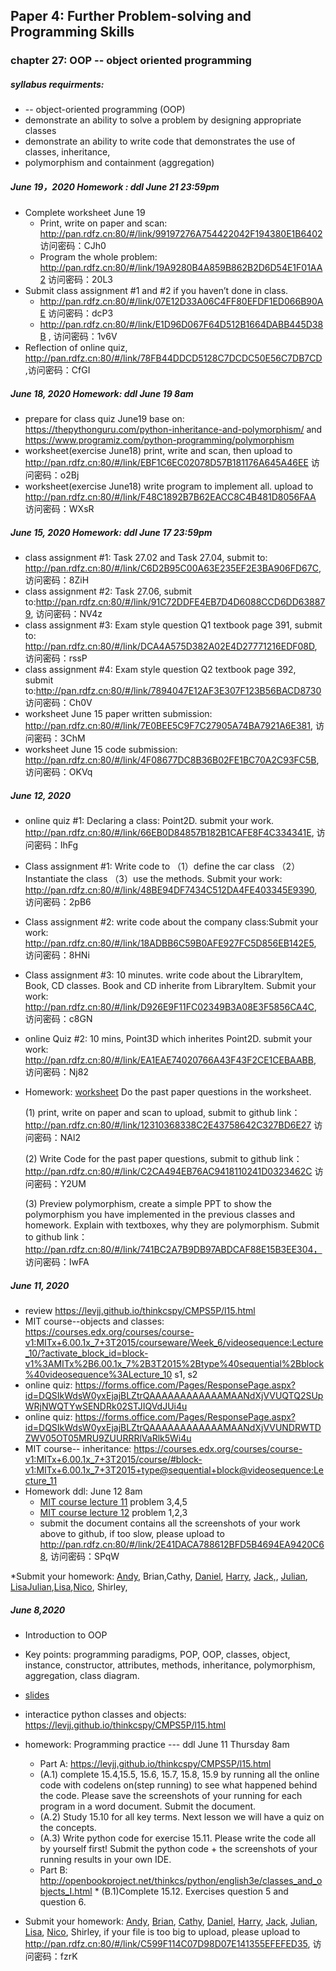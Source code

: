 ## Paper 4: Further Problem-solving and Programming Skills
### chapter 27: OOP -- object oriented programming
##### syllabus requirments: 
* -- object-oriented programming (OOP)
* demonstrate an ability to solve a problem by designing appropriate classes
* demonstrate an ability to write code that demonstrates the use of classes, inheritance,
* polymorphism and containment (aggregation)

##### June 19，2020 Homework : ddl June 21  23:59pm
* Complete worksheet June 19
  * Print, write on paper and scan: http://pan.rdfz.cn:80/#/link/99197276A754422042F194380E1B6402 访问密码：CJh0 
  * Program the whole problem: http://pan.rdfz.cn:80/#/link/19A9280B4A859B862B2D6D54E1F01AA2 访问密码：20L3 
* Submit class assignment #1 and #2 if you haven’t done in class. 
  * http://pan.rdfz.cn:80/#/link/07E12D33A06C4FF80EFDF1ED066B90AE 访问密码：dcP3
  * http://pan.rdfz.cn:80/#/link/E1D96D067F64D512B1664DABB445D38B , 访问密码：1v6V 
* Reflection of online quiz, http://pan.rdfz.cn:80/#/link/78FB44DDCD5128C7DCDC50E56C7DB7CD ,访问密码：CfGI 

##### June 18, 2020 Homework: ddl June 19 8am
* prepare for class quiz June19 base on: https://thepythonguru.com/python-inheritance-and-polymorphism/ and https://www.programiz.com/python-programming/polymorphism 
* worksheet(exercise June18) print, write and scan, then upload to http://pan.rdfz.cn:80/#/link/EBF1C6EC02078D57B181176A645A46EE
访问密码：o2Bj
* worksheet(exercise June18) write program to implement all. upload to http://pan.rdfz.cn:80/#/link/F48C1892B7B62EACC8C4B481D8056FAA
访问密码：WXsR

##### June 15, 2020 Homework: ddl June 17 23:59pm
* class assignment #1: Task 27.02 and Task 27.04, submit to: http://pan.rdfz.cn:80/#/link/C6D2B95C00A63E235EF2E3BA906FD67C, 访问密码：8ZiH
* class assignment #2: Task 27.06, submit to:http://pan.rdfz.cn:80/#/link/91C72DDFE4EB7D4D6088CCD6DD638879, 访问密码：NV4z
* class assignment #3: Exam style question Q1 textbook page 391, submit to: http://pan.rdfz.cn:80/#/link/DCA4A575D382A02E4D27771216EDF08D, 访问密码：rssP
* class assignment #4: Exam style question Q2 textbook page 392, submit to:http://pan.rdfz.cn:80/#/link/7894047E12AF3E307F123B56BACD8730
访问密码：Ch0V 
* worksheet June 15 paper written submission:  http://pan.rdfz.cn:80/#/link/7E0BEE5C9F7C27905A74BA7921A6E381, 访问密码：3ChM
* worksheet June 15 code submission: http://pan.rdfz.cn:80/#/link/4F08677DC8B36B02FE1BC70A2C93FC5B, 访问密码：OKVq

##### June 12, 2020
* online quiz #1: Declaring a class: Point2D. submit your work. http://pan.rdfz.cn:80/#/link/66EB0D84857B182B1CAFE8F4C334341E, 访问密码：IhFg 
* Class assignment #1: Write code to （1）define the car class （2）Instantiate the class  （3）use the methods. Submit your work: http://pan.rdfz.cn:80/#/link/48BE94DF7434C512DA4FE403345E9390, 访问密码：2pB6
* Class assignment #2: write code about the company class:Submit your work: http://pan.rdfz.cn:80/#/link/18ADBB6C59B0AFE927FC5D856EB142E5, 访问密码：8HNi
* Class assignment #3: 10 minutes. write code about the LibraryItem, Book, CD classes. Book and CD inherite from LibraryItem. Submit your work: http://pan.rdfz.cn:80/#/link/D926E9F11FC02349B3A08E3F5856CA4C, 访问密码：c8GN
* online Quiz #2: 10 mins, Point3D which inherites Point2D. submit your work: http://pan.rdfz.cn:80/#/link/EA1EAE74020766A43F43F2CE1CEBAABB, 访问密码：Nj82

* Homework: [worksheet](https://github.com/wudithu08/icc-AL-CS-2021/blob/master/section%204/files/Worksheet%20OOP%20June%2012.pdf) 
 Do the past paper questions in the worksheet.  
   
    (1) print, write on paper and scan to upload, submit to github link：http://pan.rdfz.cn:80/#/link/12310368338C2E43758642C327BD6E27 访问密码：NAl2
    
    (2) Write Code for the past paper questions, submit to github link： http://pan.rdfz.cn:80/#/link/C2CA494EB76AC9418110241D0323462C 访问密码：Y2UM
    
    (3) Preview polymorphism, create a simple PPT to show the polymorphism you have implemented in the previous classes and homework. Explain with textboxes, why they are polymorphism. Submit to github link： http://pan.rdfz.cn:80/#/link/741BC2A7B9DB97ABDCAF88E15B3EE304， 访问密码：IwFA

##### June 11, 2020
* review https://levjj.github.io/thinkcspy/CMPS5P/l15.html 
* MIT course--objects and classes: https://courses.edx.org/courses/course-v1:MITx+6.00.1x_7+3T2015/courseware/Week_6/videosequence:Lecture_10/?activate_block_id=block-v1%3AMITx%2B6.00.1x_7%2B3T2015%2Btype%40sequential%2Bblock%40videosequence%3ALecture_10  s1, s2
* online quiz: https://forms.office.com/Pages/ResponsePage.aspx?id=DQSIkWdsW0yxEjajBLZtrQAAAAAAAAAAAAMAANdXjVVUQTQ2SUpWRjNWQTYwSENDRk02STJIQVdJUi4u 
* online quiz: https://forms.office.com/Pages/ResponsePage.aspx?id=DQSIkWdsW0yxEjajBLZtrQAAAAAAAAAAAAMAANdXjVVUNDRWTDZWV05OT05MRU9ZUURRRlVaRlk5Wi4u 
* MIT course-- inheritance: https://courses.edx.org/courses/course-v1:MITx+6.00.1x_7+3T2015/course/#block-v1:MITx+6.00.1x_7+3T2015+type@sequential+block@videosequence:Lecture_11 
* Homework ddl: June 12 8am
  * [MIT course lecture 11](https://courses.edx.org/courses/course-v1:MITx+6.00.1x_7+3T2015/courseware/Week_6/videosequence:Lecture_10/?activate_block_id=block-v1%3AMITx%2B6.00.1x_7%2B3T2015%2Btype%40sequential%2Bblock%40videosequence%3ALecture_10) problem 3,4,5
  * [MIT course lecture 12](https://courses.edx.org/courses/course-v1:MITx+6.00.1x_7+3T2015/courseware/Week_6/videosequence:Lecture_11/?child=first) problem 1,2,3
  * submit the document contains all the screenshots of your work above to github, if too slow, please upload to http://pan.rdfz.cn:80/#/link/2E41DACA788612BFD5B4694EA9420C68, 访问密码：SPqW

*Submit your homework: [Andy](https://github.com/Loskiz/AS_CS_Assessment/tree/master/2020-06-11), Brian,Cathy, [Daniel](https://github.com/Yuudachi530/Assignment/tree/master/C8%20programming), [Harry](https://github.com/haoyuF996/20200611-OOP-Hw), [Jack,](https://github.com/jyd1222/Jack-s-homework/tree/OOP), [Julian](https://github.com/GodspeedyJulian/6.10), [Lisa](https://github.com/ZeroxAlone/200611)[Julian](https://github.com/GodspeedyJulian/6.11),[Lisa](https://github.com/ZeroxAlone/200611/blob/master/Doc3.docx),[Nico](https://github.com/jby0107/Homework/tree/2020.6.11), Shirley,

  
##### June 8,2020 
* Introduction to OOP
* Key points: programming paradigms, POP, OOP, classes, object, instance, constructor, attributes, methods, inheritance, polymorphism, aggregation, class diagram. 
* [slides](https://github.com/wudithu08/icc-AL-CS-2021/blob/master/section%204/files/OOP-ch27-June8.pdf)
* interactice python classes and objects:  https://levjj.github.io/thinkcspy/CMPS5P/l15.html 
* homework: Programming practice --- ddl  June 11 Thursday 8am
   *  Part A: https://levjj.github.io/thinkcspy/CMPS5P/l15.html 
    *  (A.1) complete 15.4,15.5, 15.6, 15.7, 15.8, 15.9 by running all the online code with codelens on(step running) to see what happened behind the code. Please save the screenshots of your running for each program in a word document. Submit the document.
     * (A.2) Study 15.10 for all key terms.  Next lesson we will have a quiz on the concepts.
     * (A.3) Write python code for exercise 15.11. Please write the code all by yourself first! Submit the python code + the screenshots of your running results in your own IDE.
    *  Part B: http://openbookproject.net/thinkcs/python/english3e/classes_and_objects_I.html
      * (B.1)Complete 15.12. Exercises question 5 and question 6.

* Submit your homework: [Andy](https://github.com/Loskiz/AS_CS_Assessment/tree/master/2020-06-10), [Brian](https://github.com/BrianShan974/Hello-World/blob/master/exercise15.12.py), [Cathy](https://github.com/CathyYang1118/2020-1/tree/6.11), [Daniel](https://github.com/Yuudachi530/Assignment/tree/master/ObjectProgrammingEX15_11), [Harry](https://github.com/haoyuF996/20200608-OOP-HW), [Jack](https://github.com/jyd1222/Jack-s-homework/tree/OOP), [Julian](https://github.com/GodspeedyJulian/6.10), [Lisa](https://github.com/ZeroxAlone/200611), [Nico](https://github.com/jby0107/Homework/tree/2020.6.8), Shirley, if your file is too big to upload, please upload to http://pan.rdfz.cn:80/#/link/C599F114C07D98D07E141355EFEFED35,  访问密码：fzrK

